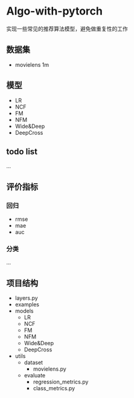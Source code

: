 # Algo-with-pytorch
实现一些常见的推荐算法模型，避免做重复性的工作

## 数据集
- movielens 1m

## 模型
- LR
- NCF
- FM
- NFM
- Wide&Deep
- DeepCross

## todo list
...


## 评价指标
### 回归
- rmse
- mae
- auc
### 分类
...

## 项目结构

- layers.py
- examples
- models
    - LR
    - NCF
    - FM
    - NFM
    - Wide&Deep
    - DeepCross
- utils
    - dataset
        - movielens.py
    - evaluate
        - regression_metrics.py
        - class_metrics.py